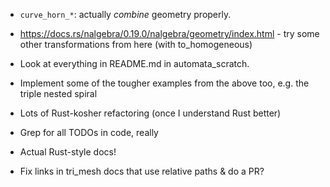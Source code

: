 - `curve_horn_*`: actually *combine* geometry properly.

- https://docs.rs/nalgebra/0.19.0/nalgebra/geometry/index.html - try
  some other transformations from here (with to_homogeneous)

- Look at everything in README.md in automata_scratch.
- Implement some of the tougher examples from the above too, e.g. the
  triple nested spiral
- Lots of Rust-kosher refactoring (once I understand Rust better)
- Grep for all TODOs in code, really
- Actual Rust-style docs!

- Fix links in tri_mesh docs that use relative paths & do a PR?

